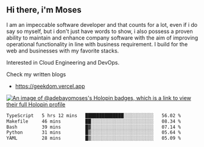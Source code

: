 ## Hi there, i'm Moses

I am an impeccable software developer and that counts for a lot, even if i do say so myself, but i don't just have words to show, i also possess a proven ability to maintain and enhance company software with the aim of improving operational functionality in line with business requirement. I build for the web and businesses with my favorite stacks.

Interested in Cloud Engineering and DevOps.

Check my written blogs
- https://geekdom.vercel.app

[![An image of @adebayomoses's Holopin badges, which is a link to view their full Holopin profile](https://holopin.me/adebayomoses)](https://holopin.io/@adebayomoses)

<!--START_SECTION:waka-->

```txt
TypeScript   5 hrs 12 mins   ██████████████░░░░░░░░░░░   56.02 %
Makefile     46 mins         ██░░░░░░░░░░░░░░░░░░░░░░░   08.34 %
Bash         39 mins         █▓░░░░░░░░░░░░░░░░░░░░░░░   07.14 %
Python       31 mins         █▒░░░░░░░░░░░░░░░░░░░░░░░   05.64 %
YAML         28 mins         █▒░░░░░░░░░░░░░░░░░░░░░░░   05.09 %
```

<!--END_SECTION:waka-->
